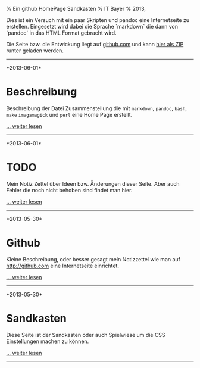 % Ein github HomePage Sandkasten
% IT Bayer
% 2013,

<div class="indexliste">
Dies ist ein Versuch mit ein paar Skripten und pandoc eine Internetseite zu erstellen.
Eingesetzt wird dabei die Sprache `markdown` die dann von `pandoc` in das HTML Format gebracht wird.

Die Seite bzw. die Entwickung liegt auf [github.com](http://github.com) 
und kann [hier als ZIP](https://github.com/itbayer/itbayer.github.io/archive/master.zip) runter geladen werden.



------------------------------------------------------------



</div>
<div class="indexliste">*2013-06-01*


# Beschreibung



Beschreibung der Datei Zusammenstellung die mit `markdown`, `pandoc`, `bash`, `make` `imagamagick` und `perl` eine Home Page erstellt.

[... weiter lesen](beschreibung.html)

-----------------------------


</div>
<div class="indexliste">*2013-06-01*


# TODO


Mein Notiz Zettel über Ideen bzw. Änderungen dieser Seite.
Aber auch Fehler die noch nicht behoben sind findet man hier.

[... weiter lesen](todo.html)

-----------------------------


</div>
<div class="indexliste">*2013-05-30*


# Github

Kleine Beschreibung, oder besser gesagt mein Notizzettel
wie man auf <http://github.com> eine Internetseite einrichtet.


[... weiter lesen](github.html)

-----------------------------


</div>
<div class="indexliste">*2013-05-30*


# Sandkasten
 
Diese Seite ist der Sandkasten oder auch Spielwiese um 
die CSS Einstellungen machen zu können.


[... weiter lesen](sandkasten.html)

-----------------------------


</div>
